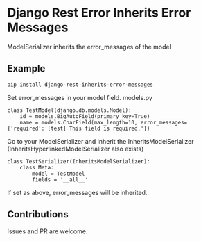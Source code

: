 # Django Rest Error Inherits Error Messages
ModelSerializer inherits the error_messages of the model


## Example 
```
pip install django-rest-inherits-error-messages
```

Set error_messages in your model field.
models.py
```
class TestModel(django.db.models.Model):
    id = models.BigAutoField(primary_key=True)
    name = models.CharField(max_length=10, error_messages={'required':'[test] This field is required.'})
```

Go to your ModelSerializer and inherit the InheritsModelSerializer (InheritsHyperlinkedModelSerializer also exists)
```
class TestSerializer(InheritsModelSerializer):
    class Meta:
        model = TestModel
        fields = '__all__'
```

If set as above, error_messages will be inherited.

## Contributions
Issues and PR are welcome.